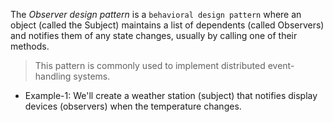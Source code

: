 The *Observer design pattern* is a `behavioral design pattern` where an object (called the Subject) maintains a list of dependents (called Observers) and notifies them of any state changes, usually by calling one of their methods. 

> This pattern is commonly used to implement distributed event-handling systems.

* Example-1: We'll create a weather station (subject) that notifies display devices (observers) when the temperature changes.
